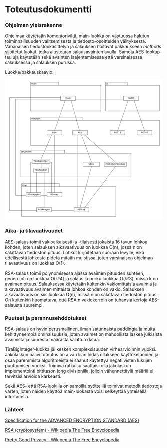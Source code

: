 # Toteutusdokumentti

### Ohjelman yleisrakenne

Ohjelmaa käytetään komentoriviltä, main-luokka on vastuussa halutun toiminnallisuuden valitsemisesta ja tiedosto-osoitteiden välityksestä. Varsinaisen tiedostonkäsittelyn ja salauksen hoitavat pakkaukseen _methods_ sijoitetut luokat, jotka alustetaan salausavainten avulla. Samoja AES-lookup-tauluja käytetään sekä avainten laajentamisessa että varsinaisessa salauksessa ja salauksen purussa.

Luokka/pakkauskaavio:

<img src="https://raw.githubusercontent.com/xneme/tiracryption/master/documentation/structure.png">

### Aika- ja tilavaativuudet

AES-salaus toimii vakioaikaisesti ja -tilaisesti jokaista 16 tavun lohkoa kohden, joten salauksen aikavaativuus on luokkaa O(n), jossa n on salattavan tiedoston pituus. Lohkot kirjoitetaan suoraan levylle, eikä edellisestä lohkosta pidetä mitään muistissa, joten varsinaisen ohjelman tilavaativuus on luokkaa O(1).

RSA-salaus toimii polynomisessa ajassa avaimen pituuden suhteen, generointi on luokkaa O(k^4) ja salaus ja purku luokkaa O(k^3), missä k on avaimen pituus. Salauksessa käytetään kuitenkin vakiomittaisia avaimia ja aikavaativuus avaimen mittaista lohkoa kohden on vakio. Salauksen aikavaativuus on siis luokkaa O(n), missä n on salattavan tiedoston pituus. On kuitenkin huomattava, että RSA:n vakiokerroin on tuhansia kertoja AES-salausta suurempi.

### Puuteet ja parannusehddotukset

RSA-salaus on hyvin perusmallinen, ilman satunnaista paddingia ja muita kehittyneempiä ominaisuuksia, joten avaimet on mahdollista laskea julkisista avaimista ja suuresta määrästä salattua dataa.

TiraBigInteger-luokka jäi kesken kompleksisuuden virhearvioinnin vuoksi. Jakolaskun naiivi toteutus on aivan liian hidas ollakseen käyttökelpoinen ja osaa paremmista algoritmeista ei saanut käytettyä negatiivisten lukujen puuttumisen vuoksi. Toimiva ratkaisu saattaisi olla jakolaskun implementointi bittitason long divisionilla, jolloin vähennettäviä määriä ei tarvitsisi arvioida karkeasti.

Sekä AES- että RSA-luokilla on samoilla syötteillä toimivat metodit tiedostoja varten, joten näiden käyttöä main-luokasta voisi selkeyttää yhteisellä interfacella.

### Lähteet

[Specification for the ADVANCED ENCRYPTION STANDARD (AES)](https://csrc.nist.gov/csrc/media/publications/fips/197/final/documents/fips-197.pdf)

[RSA (cryptosystem) - Wikipedia The Free Encyclopedia](https://en.wikipedia.org/wiki/RSA_(cryptosystem) )

[Pretty Good Privacy - Wikipedia The Free Encyclopedia](https://en.wikipedia.org/wiki/Pretty_Good_Privacy)

